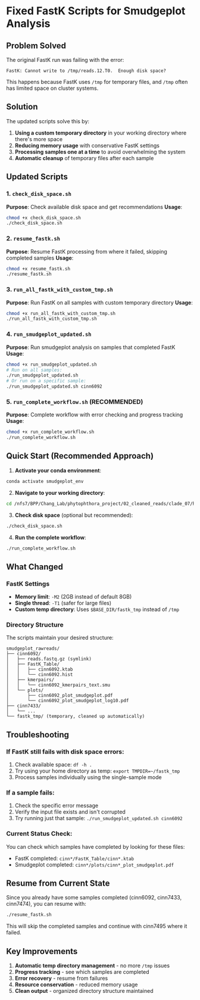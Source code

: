 # Fixed FastK Scripts for Smudgeplot Analysis

## Problem Solved

The original FastK run was failing with the error:
```
FastK: Cannot write to /tmp/reads.12.T0.  Enough disk space?
```

This happens because FastK uses `/tmp` for temporary files, and `/tmp` often has limited space on cluster systems.

## Solution

The updated scripts solve this by:

1. **Using a custom temporary directory** in your working directory where there's more space
2. **Reducing memory usage** with conservative FastK settings
3. **Processing samples one at a time** to avoid overwhelming the system
4. **Automatic cleanup** of temporary files after each sample

## Updated Scripts

### 1. `check_disk_space.sh`
**Purpose**: Check available disk space and get recommendations
**Usage**: 
```bash
chmod +x check_disk_space.sh
./check_disk_space.sh
```

### 2. `resume_fastk.sh`
**Purpose**: Resume FastK processing from where it failed, skipping completed samples
**Usage**:
```bash
chmod +x resume_fastk.sh
./resume_fastk.sh
```

### 3. `run_all_fastk_with_custom_tmp.sh`
**Purpose**: Run FastK on all samples with custom temporary directory
**Usage**:
```bash
chmod +x run_all_fastk_with_custom_tmp.sh
./run_all_fastk_with_custom_tmp.sh
```

### 4. `run_smudgeplot_updated.sh`
**Purpose**: Run smudgeplot analysis on samples that completed FastK
**Usage**:
```bash
chmod +x run_smudgeplot_updated.sh
# Run on all samples:
./run_smudgeplot_updated.sh
# Or run on a specific sample:
./run_smudgeplot_updated.sh cinn6092
```

### 5. `run_complete_workflow.sh` (RECOMMENDED)
**Purpose**: Complete workflow with error checking and progress tracking
**Usage**:
```bash
chmod +x run_complete_workflow.sh
./run_complete_workflow.sh
```

## Quick Start (Recommended Approach)

1. **Activate your conda environment**:
```bash
conda activate smudgeplot_env
```

2. **Navigate to your working directory**:
```bash
cd /nfs7/BPP/Chang_Lab/phytophthora_project/02_cleaned_reads/clade_07/hifiasm/smudgeplot_rawreads
```

3. **Check disk space** (optional but recommended):
```bash
./check_disk_space.sh
```

4. **Run the complete workflow**:
```bash
./run_complete_workflow.sh
```

## What Changed

### FastK Settings
- **Memory limit**: `-M2` (2GB instead of default 8GB)
- **Single thread**: `-T1` (safer for large files)
- **Custom temp directory**: Uses `$BASE_DIR/fastk_tmp` instead of `/tmp`

### Directory Structure
The scripts maintain your desired structure:
```
smudgeplot_rawreads/
├── cinn6092/
│   ├── reads.fastq.gz (symlink)
│   ├── FastK_Table/
│   │   ├── cinn6092.ktab
│   │   └── cinn6092.hist
│   ├── kmerpairs/
│   │   └── cinn6092_kmerpairs_text.smu
│   └── plots/
│       ├── cinn6092_plot_smudgeplot.pdf
│       └── cinn6092_plot_smudgeplot_log10.pdf
├── cinn7433/
│   └── ...
└── fastk_tmp/ (temporary, cleaned up automatically)
```

## Troubleshooting

### If FastK still fails with disk space errors:
1. Check available space: `df -h .`
2. Try using your home directory as temp: `export TMPDIR=~/fastk_tmp`
3. Process samples individually using the single-sample mode

### If a sample fails:
1. Check the specific error message
2. Verify the input file exists and isn't corrupted
3. Try running just that sample: `./run_smudgeplot_updated.sh cinn6092`

### Current Status Check:
You can check which samples have completed by looking for these files:
- FastK completed: `cinn*/FastK_Table/cinn*.ktab`
- Smudgeplot completed: `cinn*/plots/cinn*_plot_smudgeplot.pdf`

## Resume from Current State

Since you already have some samples completed (cinn6092, cinn7433, cinn7474), you can resume with:

```bash
./resume_fastk.sh
```

This will skip the completed samples and continue with cinn7495 where it failed.

## Key Improvements

1. **Automatic temp directory management** - no more `/tmp` issues
2. **Progress tracking** - see which samples are completed
3. **Error recovery** - resume from failures
4. **Resource conservation** - reduced memory usage
5. **Clean output** - organized directory structure maintained